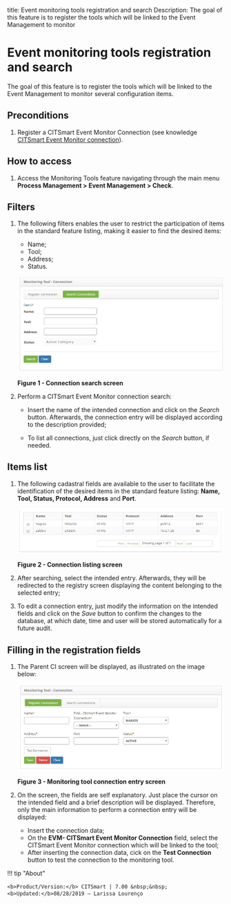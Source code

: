 title: Event monitoring tools registration and search
Description: The goal of this feature is to register the tools which will be linked to the Event Management to monitor 
# Event monitoring tools registration and search

The goal of this feature is to register the tools which will be linked to the Event Management to monitor several configuration 
items.

Preconditions
------------------

1. Register a CITSmart Event Monitor Connection (see knowledge [CITSmart Event Monitor connection](/en-us/citsmart-platform-7/additional-features/add-ons/event-monitor-connection.html)).

How to access
-----------------

1. Access the Monitoring Tools feature navigating through the main menu **Process Management > Event Management > Check**.

Filters
-----------

1. The following filters enables the user to restrict the participation of items in the standard feature listing, making it easier 
to find the desired items:

    - Name;
    - Tool;
    - Address;
    - Status.
    
    ![Search](images/tools.img1.jpg)
    
    **Figure 1 - Connection search screen**
    
2. Perform a CITSmart Event Monitor connection search:

    - Insert the name of the intended connection and click on the *Search* button. Afterwards, the connection entry will be 
    displayed according to the description provided;
    
    - To list all connections, just click directly on the *Search* button, if needed.
    
Items list
-------------------

1. The following cadastral fields are available to the user to facilitate the identification of the desired items in the standard 
feature listing: **Name, Tool, Status, Protocol, Address** and **Port**.

    ![Listing](images/tools.img2.jpg)
    
    **Figure 2 - Connection listing screen**
    
2. After searching, select the intended entry. Afterwards, they will be redirected to the registry screen displaying the content 
belonging to the selected entry;

3. To edit a connection entry, just modify the information on the intended fields and click on the *Save* button to confirm the 
changes to the database, at which date, time and user will be stored automatically for a future audit.

Filling in the registration fields
--------------------------------------

1. The Parent CI screen will be displayed, as illustrated on the image below:

    ![Entry](images/tools.img3.jpg)
    
    **Figure 3 - Monitoring tool connection entry screen**
    
2. On the screen, the fields are self explanatory. Just place the cursor on the intended field and a brief description will be 
displayed. Therefore, only the main information to perform a connection entry will be displayed:

    - Insert the connection data;
    - On the **EVM- CITSmart Event Monitor Connection** field, select the CITSmart Event Monitor connection which will be linked to 
    the tool;
    - After inserting the connection data, cick on the **Test Connection** button to test the connection to the monitoring tool.
    
!!! tip "About"

    <b>Product/Version:</b> CITSmart | 7.00 &nbsp;&nbsp;
    <b>Updated:</b>08/28/2019 – Larissa Lourenço
